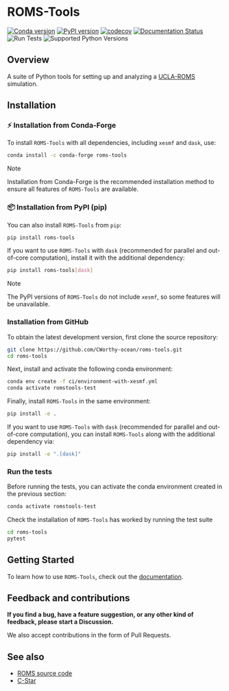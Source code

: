 # ROMS-Tools
[![Conda version](https://img.shields.io/conda/vn/conda-forge/roms-tools.svg)](https://anaconda.org/conda-forge/roms-tools)
[![PyPI version](https://img.shields.io/pypi/v/roms-tools.svg)](https://pypi.org/project/roms-tools/)
[![codecov](https://codecov.io/gh/CWorthy-ocean/roms-tools/graph/badge.svg?token=5S1oNu39xE)](https://codecov.io/gh/CWorthy-ocean/roms-tools)
[![Documentation Status](https://readthedocs.org/projects/roms-tools/badge/?version=latest)](https://roms-tools.readthedocs.io/en/latest/?badge=latest)
![Run Tests](https://github.com/CWorthy-ocean/roms-tools/actions/workflows/tests.yaml/badge.svg)
![Supported Python Versions](https://img.shields.io/pypi/pyversions/roms-tools)

## Overview

A suite of Python tools for setting up and analyzing a [UCLA-ROMS](https://github.com/CESR-lab/ucla-roms) simulation.

## Installation

### ⚡️ **Installation from Conda-Forge**

To install `ROMS-Tools` with all dependencies, including `xesmf` and `dask`, use:

```bash
conda install -c conda-forge roms-tools
```

> [!Note]
>  Installation from Conda-Forge is the recommended installation method to ensure all features of `ROMS-Tools` are available.

### 📦 **Installation from PyPI (pip)**

You can also install `ROMS-Tools` from `pip`:

```bash
pip install roms-tools
```

If you want to use `ROMS-Tools` with `dask` (recommended for parallel and out-of-core computation), install it with the additional dependency:

```bash
pip install roms-tools[dask]
```

> [!Note]
>  The PyPI versions of `ROMS-Tools` do not include `xesmf`, so some features will be unavailable.


### Installation from GitHub

To obtain the latest development version, first clone the source repository:

```bash
git clone https://github.com/CWorthy-ocean/roms-tools.git
cd roms-tools
```

Next, install and activate the following conda environment:

```bash
conda env create -f ci/environment-with-xesmf.yml
conda activate romstools-test
```

Finally, install `ROMS-Tools` in the same environment:

```bash
pip install -e .
```

If you want to use `ROMS-Tools` with `dask` (recommended for parallel and out-of-core computation), you can
install `ROMS-Tools` along with the additional dependency via:

```bash
pip install -e ".[dask]"
```

### Run the tests

Before running the tests, you can activate the conda environment created in the previous section:

```bash
conda activate romstools-test
```

Check the installation of `ROMS-Tools` has worked by running the test suite
```bash
cd roms-tools
pytest
```

## Getting Started

To learn how to use `ROMS-Tools`, check out the [documentation](https://roms-tools.readthedocs.io/en/latest/).

## Feedback and contributions

**If you find a bug, have a feature suggestion, or any other kind of feedback, please start a Discussion.**

We also accept contributions in the form of Pull Requests.

## See also

- [ROMS source code](https://github.com/CESR-lab/ucla-roms)
- [C-Star](https://github.com/CWorthy-ocean/C-Star)
